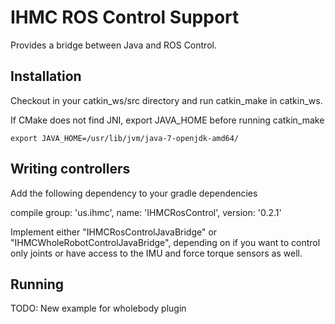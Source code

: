 # IHMC ROS Control Support

Provides a bridge between Java and ROS Control.

## Installation

Checkout in your catkin_ws/src directory and run catkin_make in catkin_ws.

If CMake does not find JNI, export JAVA_HOME before running catkin_make
	
	export JAVA_HOME=/usr/lib/jvm/java-7-openjdk-amd64/

## Writing controllers

Add the following dependency to your gradle dependencies

compile group: 'us.ihmc', name: 'IHMCRosControl', version: '0.2.1'

Implement either "IHMCRosControlJavaBridge" or "IHMCWholeRobotControlJavaBridge", depending on if you want to control only joints or have access to the IMU and force torque sensors as well.

## Running

TODO: New example for wholebody plugin
